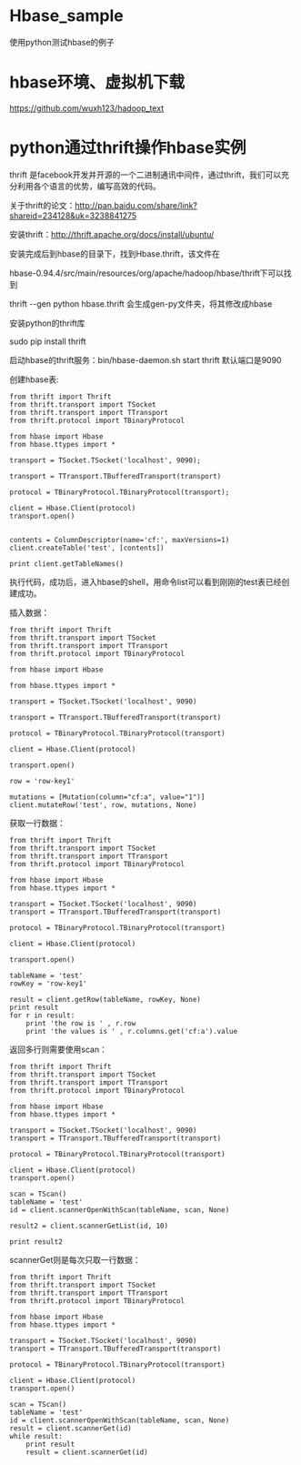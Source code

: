 # Hbase_sample
使用python测试hbase的例子

# hbase环境、虚拟机下载
https://github.com/wuxh123/hadoop_text

# python通过thrift操作hbase实例

thrift 是facebook开发并开源的一个二进制通讯中间件，通过thrift，我们可以充分利用各个语言的优势，编写高效的代码。

  

关于thrift的论文：http://pan.baidu.com/share/link?shareid=234128&uk=3238841275

  

安装thrift：http://thrift.apache.org/docs/install/ubuntu/

  

安装完成后到hbase的目录下，找到Hbase.thrift，该文件在

  

hbase-0.94.4/src/main/resources/org/apache/hadoop/hbase/thrift下可以找到

  

thrift --gen python hbase.thrift 会生成gen-py文件夹，将其修改成hbase

  

安装python的thrift库

  

sudo pip install thrift

  

启动hbase的thrift服务：bin/hbase-daemon.sh start thrift 默认端口是9090

  

创建hbase表:

    
    
    from thrift import Thrift
    from thrift.transport import TSocket
    from thrift.transport import TTransport
    from thrift.protocol import TBinaryProtocol
     
    from hbase import Hbase
    from hbase.ttypes import *
     
    transport = TSocket.TSocket('localhost', 9090);
     
    transport = TTransport.TBufferedTransport(transport)
     
    protocol = TBinaryProtocol.TBinaryProtocol(transport);
     
    client = Hbase.Client(protocol)
    transport.open()
     
     
    contents = ColumnDescriptor(name='cf:', maxVersions=1)
    client.createTable('test', [contents])
     
    print client.getTableNames()

执行代码，成功后，进入hbase的shell，用命令list可以看到刚刚的test表已经创建成功。

插入数据：

    
    
    from thrift import Thrift
    from thrift.transport import TSocket
    from thrift.transport import TTransport
    from thrift.protocol import TBinaryProtocol
     
    from hbase import Hbase
     
    from hbase.ttypes import *
     
    transport = TSocket.TSocket('localhost', 9090)
     
    transport = TTransport.TBufferedTransport(transport)
     
    protocol = TBinaryProtocol.TBinaryProtocol(transport)
     
    client = Hbase.Client(protocol)
     
    transport.open()
     
    row = 'row-key1'
     
    mutations = [Mutation(column="cf:a", value="1")]
    client.mutateRow('test', row, mutations, None)

获取一行数据：

    
    
    from thrift import Thrift
    from thrift.transport import TSocket
    from thrift.transport import TTransport
    from thrift.protocol import TBinaryProtocol
     
    from hbase import Hbase
    from hbase.ttypes import *
     
    transport = TSocket.TSocket('localhost', 9090)
    transport = TTransport.TBufferedTransport(transport)
     
    protocol = TBinaryProtocol.TBinaryProtocol(transport)
     
    client = Hbase.Client(protocol)
     
    transport.open()
     
    tableName = 'test'
    rowKey = 'row-key1'
     
    result = client.getRow(tableName, rowKey, None)
    print result
    for r in result:
        print 'the row is ' , r.row
        print 'the values is ' , r.columns.get('cf:a').value

返回多行则需要使用scan：

    
    
    from thrift import Thrift
    from thrift.transport import TSocket
    from thrift.transport import TTransport
    from thrift.protocol import TBinaryProtocol
     
    from hbase import Hbase
    from hbase.ttypes import *
     
    transport = TSocket.TSocket('localhost', 9090)
    transport = TTransport.TBufferedTransport(transport)
     
    protocol = TBinaryProtocol.TBinaryProtocol(transport)
     
    client = Hbase.Client(protocol)
    transport.open()
     
    scan = TScan()
    tableName = 'test'
    id = client.scannerOpenWithScan(tableName, scan, None)
     
    result2 = client.scannerGetList(id, 10)
     
    print result2

scannerGet则是每次只取一行数据：

    
    
    from thrift import Thrift
    from thrift.transport import TSocket
    from thrift.transport import TTransport
    from thrift.protocol import TBinaryProtocol
     
    from hbase import Hbase
    from hbase.ttypes import *
     
    transport = TSocket.TSocket('localhost', 9090)
    transport = TTransport.TBufferedTransport(transport)
     
    protocol = TBinaryProtocol.TBinaryProtocol(transport)
     
    client = Hbase.Client(protocol)
    transport.open()
     
    scan = TScan()
    tableName = 'test'
    id = client.scannerOpenWithScan(tableName, scan, None)
    result = client.scannerGet(id)
    while result:
        print result
        result = client.scannerGet(id)
